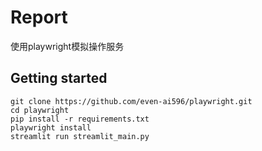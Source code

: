# Report

使用playwright模拟操作服务


## Getting started


```
git clone https://github.com/even-ai596/playwright.git
cd playwright
pip install -r requirements.txt
playwright install
streamlit run streamlit_main.py
